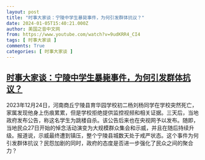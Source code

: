 ```yaml
---
layout: post
title: "时事大家谈：宁陵中学生暴毙事件，为何引发群体抗议？"
date: 2024-01-05T15:40:21.000Z
author: 美国之音中文网
from: https://www.youtube.com/watch?v=9udKRR4_CI4
tags: [ 时事大家谈 ]
comments: True
categories: [ 时事大家谈 ]
---
```

<!--1704469221000-->
[时事大家谈：宁陵中学生暴毙事件，为何引发群体抗议？](https://www.youtube.com/watch?v=9udKRR4_CI4)
------

<div>
2023年12月24日，河南商丘宁陵县育华园学校初二杨刘杨同学在学校突然死亡，家属发现他身上伤痕累累，但是学校拒绝提供监控视频和相关证据。三天后，当地政府发布公告，称这名学生为跳楼自杀。该公告后来也在央视网予以发布。随即，当地民众27日开始的悼念活动演变为大规模群众集会和示威，并且在随后持续升级。报道说，示威最终遭到镇压，整个宁陵县城数天处于戒严状态。这个事件为何引发群体抗议？民怨加剧的同时，政府的态度是否进一步强化了民众之间的聚合力？
</div>
